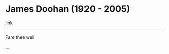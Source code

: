 # James Doohan (1920 - 2005)

<a href="http://www.sfgate.com/cgi-bin/article.cgi?f=/news/archive/2005/07/20/state/n083804D77.DTL">link</a>

-------------------------------



Fare thee well



...